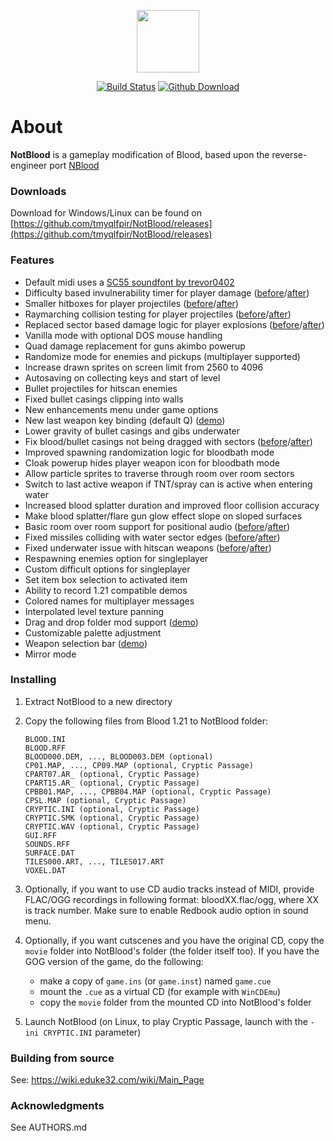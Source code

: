 <p align="center"><a href="https://github.com/tmyqlfpir/NotBlood" target="_blank"><img width="100"src="https://raw.githubusercontent.com/tmyqlfpir/NotBlood/master/.github/workflows/logo.png"></a></p>

<p align="center">
  <a href="https://github.com/tmyqlfpir/NotBlood/actions/workflows/build.yml" target"_blank"><img src="https://github.com/tmyqlfpir/NotBlood/actions/workflows/build.yml/badge.svg?style=flat-square" alt="Build Status"></a>
  <a href="https://github.com/tmyqlfpir/NotBlood/releases" target"_blank"><img src="https://raw.githubusercontent.com/tmyqlfpir/NotBlood/master/.github/workflows/download.svg?style=flat-square" alt="Github Download"></a>
</p>

# About
**NotBlood** is a gameplay modification of Blood, based upon the reverse-engineer port [NBlood](https://github.com/nukeykt/NBlood)

### Downloads
Download for Windows/Linux can be found on [https://github.com/tmyqlfpir/NotBlood/releases](https://github.com/tmyqlfpir/NotBlood/releases)

### Features
* Default midi uses a [SC55 soundfont by trevor0402](https://github.com/trevor0402/SC55Soundfont)
* Difficulty based invulnerability timer for player damage ([before](https://web.archive.org/web/20220319193718if_/https://files.catbox.moe/ucs7gp.mp4)/[after](https://web.archive.org/web/20220514201922if_/https://files.catbox.moe/8hyaqm.mp4))
* Smaller hitboxes for player projectiles ([before](https://web.archive.org/web/20220319193738if_/https://files.catbox.moe/3peiru.mp4)/[after](https://web.archive.org/web/20220514201943if_/https://files.catbox.moe/zso8g4.mp4))
* Raymarching collision testing for player projectiles ([before](https://web.archive.org/web/20220514202239if_/https://files.catbox.moe/qxtv05.mp4)/[after](https://web.archive.org/web/20220319193719if_/https://files.catbox.moe/vo03ck.mp4))
* Replaced sector based damage logic for player explosions ([before](https://web.archive.org/web/20220514202656if_/https://files.catbox.moe/h6xcrg.mp4)/[after](https://web.archive.org/web/20220514202724if_/https://files.catbox.moe/35e08d.mp4))
* Vanilla mode with optional DOS mouse handling
* Quad damage replacement for guns akimbo powerup
* Randomize mode for enemies and pickups (multiplayer supported)
* Increase drawn sprites on screen limit from 2560 to 4096
* Autosaving on collecting keys and start of level
* Bullet projectiles for hitscan enemies
* Fixed bullet casings clipping into walls
* New enhancements menu under game options
* New last weapon key binding (default Q) ([demo](https://web.archive.org/web/20220319193716if_/https://files.catbox.moe/28cirg.mp4))
* Lower gravity of bullet casings and gibs underwater
* Fix blood/bullet casings not being dragged with sectors ([before](https://web.archive.org/web/20220514202751if_/https://files.catbox.moe/4q9rc3.mp4)/[after](https://web.archive.org/web/20220514202840if_/https://files.catbox.moe/7n76gv.mp4))
* Improved spawning randomization logic for bloodbath mode
* Cloak powerup hides player weapon icon for bloodbath mode
* Allow particle sprites to traverse through room over room sectors
* Switch to last active weapon if TNT/spray can is active when entering water
* Increased blood splatter duration and improved floor collision accuracy
* Make blood splatter/flare gun glow effect slope on sloped surfaces
* Basic room over room support for positional audio ([before](https://web.archive.org/web/20220319193715if_/https://files.catbox.moe/qca0k4.mp4)/[after](https://web.archive.org/web/20220514202908if_/https://files.catbox.moe/wq1so4.mp4))
* Fixed missiles colliding with water sector edges ([before](https://web.archive.org/web/20220514202908if_/https://files.catbox.moe/38t9t8.mp4)/[after](https://web.archive.org/web/20220514202910if_/https://files.catbox.moe/smvi92.mp4))
* Fixed underwater issue with hitscan weapons ([before](https://web.archive.org/web/20220514203003if_/https://files.catbox.moe/k9dxjj.mp4)/[after](https://web.archive.org/web/20220514203004if_/https://files.catbox.moe/gfahdq.mp4))
* Respawning enemies option for singleplayer
* Custom difficult options for singleplayer
* Set item box selection to activated item
* Ability to record 1.21 compatible demos
* Colored names for multiplayer messages
* Interpolated level texture panning
* Drag and drop folder mod support ([demo](https://web.archive.org/web/20220514203004if_/https://files.catbox.moe/lb7nxb.mp4))
* Customizable palette adjustment
* Weapon selection bar ([demo](https://web.archive.org/web/20220514203005if_/https://files.catbox.moe/0zh37q.mp4))
* Mirror mode

### Installing
1. Extract NotBlood to a new directory
2. Copy the following files from Blood 1.21 to NotBlood folder:

   ```
   BLOOD.INI
   BLOOD.RFF
   BLOOD000.DEM, ..., BLOOD003.DEM (optional)
   CP01.MAP, ..., CP09.MAP (optional, Cryptic Passage)
   CPART07.AR_ (optional, Cryptic Passage)
   CPART15.AR_ (optional, Cryptic Passage)
   CPBB01.MAP, ..., CPBB04.MAP (optional, Cryptic Passage)
   CPSL.MAP (optional, Cryptic Passage)
   CRYPTIC.INI (optional, Cryptic Passage)
   CRYPTIC.SMK (optional, Cryptic Passage)
   CRYPTIC.WAV (optional, Cryptic Passage)
   GUI.RFF
   SOUNDS.RFF
   SURFACE.DAT
   TILES000.ART, ..., TILES017.ART
   VOXEL.DAT
   ```

3. Optionally, if you want to use CD audio tracks instead of MIDI, provide FLAC/OGG recordings in following format: bloodXX.flac/ogg, where XX is track number. Make sure to enable Redbook audio option in sound menu.
4. Optionally, if you want cutscenes and you have the original CD, copy the `movie` folder into NotBlood's folder (the folder itself too).
If you have the GOG version of the game, do the following:
   * make a copy of `game.ins` (or `game.inst`) named `game.cue`
   * mount the `.cue` as a virtual CD (for example with `WinCDEmu`)
   * copy the `movie` folder from the mounted CD into NotBlood's folder
5. Launch NotBlood (on Linux, to play Cryptic Passage, launch with the `-ini CRYPTIC.INI` parameter)

### Building from source
See: https://wiki.eduke32.com/wiki/Main_Page

### Acknowledgments
  See AUTHORS.md
